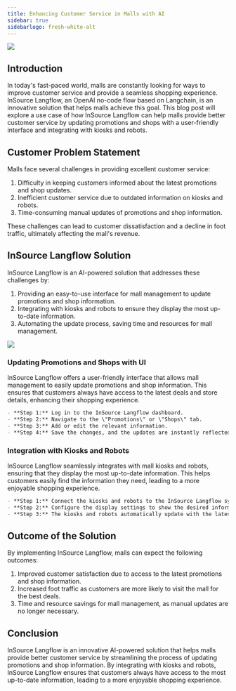 ```yaml
---
title: Enhancing Customer Service in Malls with AI
sidebar: true
sidebarlogo: fresh-white-alt
---
```


![](/images/illustrations/docs/mall1.jpg)

## Introduction

In today's fast-paced world, malls are constantly looking for ways to improve customer service and provide a seamless shopping experience. InSource Langflow, an OpenAI no-code flow based on Langchain, is an innovative solution that helps malls achieve this goal. This blog post will explore a use case of how InSource Langflow can help malls provide better customer service by updating promotions and shops with a user-friendly interface and integrating with kiosks and robots.

## Customer Problem Statement

Malls face several challenges in providing excellent customer service:

1. Difficulty in keeping customers informed about the latest promotions and shop updates.
2. Inefficient customer service due to outdated information on kiosks and robots.
3. Time-consuming manual updates of promotions and shop information.

These challenges can lead to customer dissatisfaction and a decline in foot traffic, ultimately affecting the mall's revenue.

## InSource Langflow Solution

InSource Langflow is an AI-powered solution that addresses these challenges by:

1. Providing an easy-to-use interface for mall management to update promotions and shop information.
2. Integrating with kiosks and robots to ensure they display the most up-to-date information.
3. Automating the update process, saving time and resources for mall management.

![](/images/illustrations/docs/mall2.jpg)

### Updating Promotions and Shops with UI

InSource Langflow offers a user-friendly interface that allows mall management to easily update promotions and shop information. This ensures that customers always have access to the latest deals and store details, enhancing their shopping experience.

```markdown
- **Step 1:** Log in to the InSource Langflow dashboard.
- **Step 2:** Navigate to the \"Promotions\" or \"Shops\" tab.
- **Step 3:** Add or edit the relevant information.
- **Step 4:** Save the changes, and the updates are instantly reflected on kiosks and robots.
```

### Integration with Kiosks and Robots

InSource Langflow seamlessly integrates with mall kiosks and robots, ensuring that they display the most up-to-date information. This helps customers easily find the information they need, leading to a more enjoyable shopping experience.

```markdown
- **Step 1:** Connect the kiosks and robots to the InSource Langflow system.
- **Step 2:** Configure the display settings to show the desired information.
- **Step 3:** The kiosks and robots automatically update with the latest information from the InSource Langflow dashboard.
```

## Outcome of the Solution

By implementing InSource Langflow, malls can expect the following outcomes:

1. Improved customer satisfaction due to access to the latest promotions and shop information.
2. Increased foot traffic as customers are more likely to visit the mall for the best deals.
3. Time and resource savings for mall management, as manual updates are no longer necessary.

## Conclusion

InSource Langflow is an innovative AI-powered solution that helps malls provide better customer service by streamlining the process of updating promotions and shop information. By integrating with kiosks and robots, InSource Langflow ensures that customers always have access to the most up-to-date information, leading to a more enjoyable shopping experience.